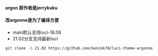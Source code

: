 #### argon 原作者是jerrykuku
#### 改argonne是为了编译方便
+ main默认支持luci-18.06
+ 21.02分支支持最新luci
 ```bash
git clone -b 21.02 https://github.com/kenzok78/luci-theme-argonne
```
